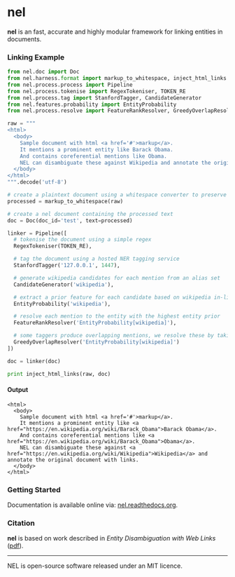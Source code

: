nel
======================

__nel__ is an fast, accurate and highly modular framework for linking entities in documents.

### Linking Example

```python
from nel.doc import Doc
from nel.harness.format import markup_to_whitespace, inject_html_links
from nel.process.process import Pipeline
from nel.process.tokenise import RegexTokeniser, TOKEN_RE
from nel.process.tag import StanfordTagger, CandidateGenerator
from nel.features.probability import EntityProbability
from nel.process.resolve import FeatureRankResolver, GreedyOverlapResolver

raw = """
<html>
  <body>
    Sample document with html <a href='#'>markup</a>.
    It mentions a prominent entity like Barack Obama.
    And contains coreferential mentions like Obama.
    NEL can disambiguate these against Wikipedia and annotate the original document with links.
  </body>
</html>
""".decode('utf-8')

# create a plaintext document using a whitespace converter to preserve offsets
processed = markup_to_whitespace(raw)

# create a nel document containing the processed text
doc = Doc(doc_id='test', text=processed)

linker = Pipeline([
  # tokenise the document using a simple regex
  RegexTokeniser(TOKEN_RE),

  # tag the document using a hosted NER tagging service
  StanfordTagger('127.0.0.1', 1447),

  # generate wikipedia candidates for each mention from an alias set
  CandidateGenerator('wikipedia'),

  # extract a prior feature for each candidate based on wikipedia in-link counts
  EntityProbability('wikipedia'),

  # resolve each mention to the entity with the highest entity prior
  FeatureRankResolver('EntityProbability[wikipedia]'),

  # some taggers produce overlapping mentions, we resolve these by taking the mention with the highest score
  GreedyOverlapResolver('EntityProbability[wikipedia]')
])

doc = linker(doc)

print inject_html_links(raw, doc)
```

#### Output
```
<html>
  <body>
    Sample document with html <a href='#'>markup</a>.
    It mentions a prominent entity like <a href="https://en.wikipedia.org/wiki/Barack_Obama">Barack Obama</a>.
    And contains coreferential mentions like <a href="https://en.wikipedia.org/wiki/Barack_Obama">Obama</a>.
    NEL can disambiguate these against <a href="https://en.wikipedia.org/wiki/Wikipedia">Wikipedia</a> and annotate the original document with links.
  </body>
</html>
```

### Getting Started

Documentation is available online via: [nel.readthedocs.org](http://nel.readthedocs.org/en/latest/).

### Citation

__nel__ is based on work described in *Entity Disambiguation with Web Links* ([pdf](http://aclweb.org/anthology/Q15-1011)).

----------------
NEL is open-source software released under an MIT licence.
